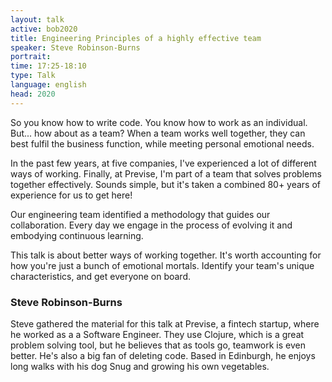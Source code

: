 ```yaml
---
layout: talk
active: bob2020
title: Engineering Principles of a highly effective team
speaker: Steve Robinson-Burns
portrait:
time: 17:25-18:10
type: Talk
language: english
head: 2020
---
```


So you know how to write code. You know how to work as an
individual. But... how about as a team? When a team works well
together, they can best fulfil the business function, while meeting
personal emotional needs.

In the past few years, at five companies, I've experienced a lot of
different ways of working. Finally, at Previse, I'm part of a team
that solves problems together effectively. Sounds simple, but it's
taken a combined 80+ years of experience for us to get here!

Our engineering team identified a methodology that guides our
collaboration. Every day we engage in the process of evolving it and
embodying continuous learning.

This talk is about better ways of working together. It's worth
accounting for how you're just a bunch of emotional mortals. Identify
your team's unique characteristics, and get everyone on board.

### Steve Robinson-Burns

Steve gathered the material for this talk at Previse, a fintech
startup, where he worked as a a Software
Engineer. They use Clojure, which is a great problem solving tool, but
he believes that as tools go, teamwork is even better. He's also a big
fan of deleting code. Based in Edinburgh, he enjoys long walks with
his dog Snug and growing his own vegetables.
